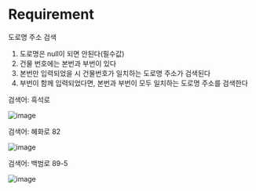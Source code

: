 # Requirement
도로명 주소 검색
1) 도로명은 null이 되면 안된다(필수값)
2) 건물 번호에는 본번과 부번이 있다
3) 본번만 입력되었을 시 건물번호가 일치하는 도로명 주소가 검색된다
4) 부번이 함께 입력되었다면, 본번과 부번이 모두 일치하는 도로명 주소를 검색한다

검색어: 흑석로

![image](https://user-images.githubusercontent.com/49024958/130773053-31b21a7d-7fc6-4e30-a112-c7a8b0555c51.png)

검색어: 혜화로 82

![image](https://user-images.githubusercontent.com/49024958/130773442-3531be55-0109-4ea7-8df3-83345d0aac66.png)

검색어: 백범로 89-5

![image](https://user-images.githubusercontent.com/49024958/130775433-cc4c923a-bc82-481d-b552-fb793ad642c0.png)
